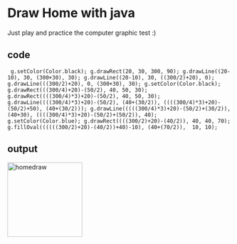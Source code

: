 # Draw Home with java 
Just play and practice the computer graphic test :)

## code
` g.setColor(Color.black);
         g.drawRect(20, 30, 300, 90);
         g.drawLine((20-10), 30, (300+30), 30);
         g.drawLine((20-10), 30, ((300/2)+20), 0);
         g.drawLine(((300/2)+20), 0, (300+30), 30);
         g.setColor(Color.black);
         g.drawRect(((300/4)+20)-(50/2), 40, 50, 30);
         g.drawRect((((300/4)*3)+20)-(50/2), 40, 50, 30);
         g.drawLine((((300/4)*3)+20)-(50/2), (40+(30/2)), ((((300/4)*3)+20)-(50/2)+50), (40+(30/2)));
         g.drawLine(((((300/4)*3)+20)-(50/2)+(30/2)), (40+30), ((((300/4)*3)+20)-(50/2)+(50/2)), 40);
         g.setColor(Color.blue);
         g.drawRect((((300/2)+20)-(40/2)), 40, 40, 70);
         g.fillOval((((((300/2)+20)-(40/2))+40)-10), (40+(70/2)), 
                    10, 10);`
                   
## output
<img width="168" alt="homedraw" src="https://user-images.githubusercontent.com/107775566/217248313-d543eabb-b5da-4ea8-a35f-30d79a4c75cd.png">

